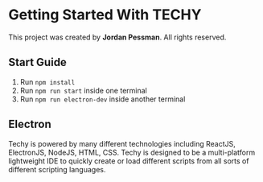 # Getting Started With TECHY

This project was created by **Jordan Pessman**. All rights reserved.

## Start Guide

1. Run `npm install`
2. Run `npm run start` inside one terminal
3. Run `npm run electron-dev` inside another terminal

## Electron

Techy is powered by many different technologies including ReactJS, ElectronJS, NodeJS, HTML, CSS. Techy is designed to be a multi-platform lightweight IDE to quickly create or load different scripts from all sorts of different scripting languages.

